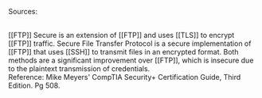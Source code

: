 Sources:

\
[[FTP]] Secure is an extension of [[FTP]] and uses [[TLS]] to encrypt [[FTP]] traffic. Secure File Transfer Protocol is a secure implementation of [[FTP]] that uses [[SSH]] to transmit files in an encrypted format. Both methods are a significant improvement over [[FTP]], which is insecure due to the plaintext transmission of credentials.
\
Reference:
Mike Meyers' CompTIA Security+ Certification Guide, Third Edition. Pg 508.
